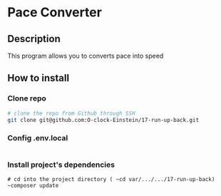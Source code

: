 # Pace Converter

## Description
This program allows you to converts pace into speed

## How to install

### Clone repo

```bash
# clone the repo from Github through SSH
git clone git@github.com:O-clock-Einstein/17-run-up-back.git
```

### Config .env.local
```bash

```
### Install project's dependencies
```shell
# cd into the project directory ( ~cd var/.../.../17-run-up-back)
~composer update
```

